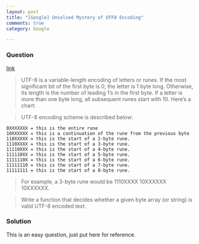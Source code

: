 ```yaml
---
layout: post
title: "[Google] Unsolved Mystery of UTF8 Encoding"
comments: true
category: Google

---
```


### Question 

[link](http://algorithmguru.com/blog/?p=148)

> UTF-8 is a variable-length encoding of letters or runes. If the most significant bit of the first byte is 0, the letter is 1 byte long. Otherwise, its length is the number of leading 1’s in the first byte. If a letter is more than one byte long, all subsequent runes start with 10. Here’s a chart:

> UTF-8 encoding scheme is described below:

	0XXXXXXX = this is the entire rune
	10XXXXXX = this is a continuation of the rune from the previous byte
	110XXXXX = this is the start of a 2-byte rune.
	1110XXXX = this is the start of a 3-byte rune.
	11110XXX = this is the start of a 4-byte rune.
	111110XX = this is the start of a 5-byte rune.
	1111110X = this is the start of a 6-byte rune.
	11111110 = this is the start of a 7-byte rune.
	11111111 = this is the start of a 8-byte rune.

> For example, a 3-byte rune would be 1110XXXX 10XXXXXX 10XXXXXX.

> Write a function that decides whether a given byte array (or string) is valid UTF-8 encoded text. 

### Solution

This is an easy question, just put here for reference. 
